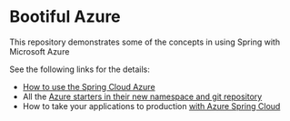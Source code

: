 # Bootiful Azure 

This repository demonstrates some of the concepts in using Spring with Microsoft Azure 

See the following links for the details: 

* [How to use the Spring Cloud Azure](https://github.com/microsoft/spring-cloud-azure)
* All the [Azure starters in their new namespace and git repository](https://github.com/Azure/azure-sdk-for-java/tree/master/sdk/spring)
* How to take your applications to production [with Azure Spring Cloud](https://github.com/microsoft/azure-spring-cloud-training)
